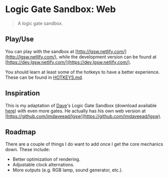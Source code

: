 # Logic Gate Sandbox: Web
> A logic gate sandbox.

## Play/Use
You can play with the sandbox at [http://lgsw.netlify.com/](http://lgsw.netlify.com/), while the development version can be found at [https://dev.lgsw.netlify.com/](https://dev.lgsw.netlify.com/).

You should learn at least some of the hotkeys to have a better experience. These can be found in [HOTKEYS.md](HOTKEYS.md).

## Inspiration
This is my adaptation of [Dave](https://davecode.me/)'s Logic Gate Sandbox (download available [here](https://davecode.me/userware)) with even more gates.
He actually has his own web version at [https://github.com/imdaveead/lgsw](https://github.com/imdaveead/lgsw).

## Roadmap
There are a couple of things I do want to add once I get the core mechanics down. These include:
- Better optimization of rendering.
- Adjustable clock alternations.
- More outputs (e.g. RGB lamp, sound generator, etc.).
